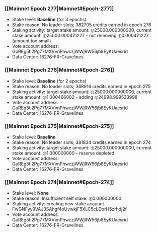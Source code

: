 ### [[Mainnet Epoch 277|Mainnet#Epoch-277]]
* Stake level: **Baseline** (for 3 epochs)
* Stake reason: No leader slots; 382705 credits earned in epoch 276
* Staking activity: target stake amount: ◎25000.000000000, current stake amount: ◎25000.000471227 - not removing ◎0.000471227 (amount too small)
* Vote account address: GuREg5ti2Pg77MXVvnPhwczjWWjRW56jb8EyKUaesrid
* Data Center: 16276-FR-Gravelines
### [[Mainnet Epoch 276|Mainnet#Epoch-276]]
* Stake level: **Baseline** (for 2 epochs)
* Stake reason: No leader slots; 368916 credits earned in epoch 275
* Staking activity: target stake amount: ◎25000.000000000, current stake amount: ◎1.000466002 - adding ◎24998.999533998
* Vote account address: GuREg5ti2Pg77MXVvnPhwczjWWjRW56jb8EyKUaesrid
* Data Center: 16276-FR-Gravelines
### [[Mainnet Epoch 275|Mainnet#Epoch-275]]
* Stake level: **Baseline**
* Stake reason: No leader slots; 381834 credits earned in epoch 274
* Staking activity: target stake amount: ◎25000.000000000, current stake amount: ◎1.000000000 - reserve depleted
* Vote account address: GuREg5ti2Pg77MXVvnPhwczjWWjRW56jb8EyKUaesrid
* Data Center: 16276-FR-Gravelines
### [[Mainnet Epoch 274|Mainnet#Epoch-274]]
* Stake level: **None**
* Stake reason: Insufficient self stake: ◎0.000000000
* Staking activity: creating new stake account FwGNFyy9VAJ3SAhgf4oUvwkjF5XLC5cLDorH5zrhdj2f
* Vote account address: GuREg5ti2Pg77MXVvnPhwczjWWjRW56jb8EyKUaesrid
* Data Center: 16276-FR-Gravelines